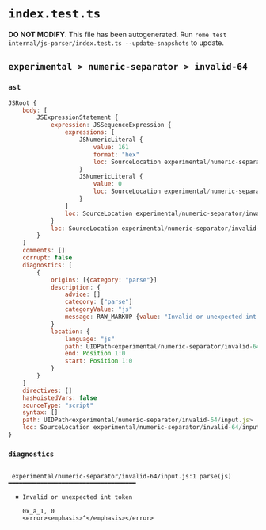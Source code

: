 # `index.test.ts`

**DO NOT MODIFY**. This file has been autogenerated. Run `rome test internal/js-parser/index.test.ts --update-snapshots` to update.

## `experimental > numeric-separator > invalid-64`

### `ast`

```javascript
JSRoot {
	body: [
		JSExpressionStatement {
			expression: JSSequenceExpression {
				expressions: [
					JSNumericLiteral {
						value: 161
						format: "hex"
						loc: SourceLocation experimental/numeric-separator/invalid-64/input.js 1:0-1:6
					}
					JSNumericLiteral {
						value: 0
						loc: SourceLocation experimental/numeric-separator/invalid-64/input.js 1:8-1:9
					}
				]
				loc: SourceLocation experimental/numeric-separator/invalid-64/input.js 1:0-1:9
			}
			loc: SourceLocation experimental/numeric-separator/invalid-64/input.js 1:0-1:9
		}
	]
	comments: []
	corrupt: false
	diagnostics: [
		{
			origins: [{category: "parse"}]
			description: {
				advice: []
				category: ["parse"]
				categoryValue: "js"
				message: RAW_MARKUP {value: "Invalid or unexpected int token"}
			}
			location: {
				language: "js"
				path: UIDPath<experimental/numeric-separator/invalid-64/input.js>
				end: Position 1:0
				start: Position 1:0
			}
		}
	]
	directives: []
	hasHoistedVars: false
	sourceType: "script"
	syntax: []
	path: UIDPath<experimental/numeric-separator/invalid-64/input.js>
	loc: SourceLocation experimental/numeric-separator/invalid-64/input.js 1:0-2:0
}
```

### `diagnostics`

```

 experimental/numeric-separator/invalid-64/input.js:1 parse(js) ━━━━━━━━━━━━━━━━━━━━━━━━━━━━━━━━━━━━

  ✖ Invalid or unexpected int token

    0x_a_1, 0
    <error><emphasis>^</emphasis></error>


```
